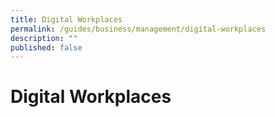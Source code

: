 ```yaml
---
title: Digital Workplaces
permalink: /guides/business/management/digital-workplaces
description: ""
published: false
---
```

# Digital Workplaces